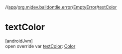 //[app](../../../index.md)/[org.mjdev.balldontlie.error](../index.md)/[EmptyError](index.md)/[textColor](text-color.md)

# textColor

[androidJvm]\
open override var [textColor](text-color.md): [Color](https://developer.android.com/reference/kotlin/androidx/compose/ui/graphics/Color.html)
